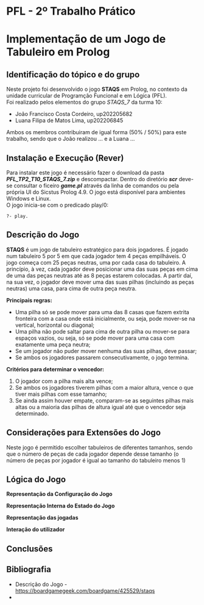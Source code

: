 # PFL - 2º Trabalho Prático
# Implementação de um Jogo de Tabuleiro em Prolog

## Identificação do tópico e do grupo

Neste projeto foi desenvolvido o jogo **STAQS** em Prolog, no contexto da unidade curricular de Programção Funcional e em Lógica (PFL).    
Foi realizado pelos elementos do grupo *STAQS_7* da turma 10: 
* João Francisco Costa Cordeiro, up202205682
* Luana Filipa de Matos Lima, up202206845

Ambos os membros contribuiram de igual forma (50% / 50%) para este trabalho, sendo que o João realizou ... e a Luana ...


## Instalação e Execução (Rever)
Para instalar este jogo é necessário fazer o download da pasta ***PFL_TP2_T10_STAQS_7.zip*** e descompactar. Dentro do diretório ***scr*** deve-se consultar o ficeiro ***game.pl*** através da linha de comandos ou pela própria UI do Sicstus Prolog 4.9. O jogo está disponível para ambientes Windows e Linux.    
O jogo inicia-se com o predicado play/0:
```
?- play.
```


## Descrição do Jogo
**STAQS** é um jogo de tabuleiro estratégico para dois jogadores. É jogado num tabuleiro 5 por 5 em que cada jogador tem 4 peças empilháveis. O jogo começa com 25 peças neutras, uma por cada casa do tabuleiro. A princípio, à vez, cada jogador deve posicionar uma das suas peças em cima de uma das peças neutras até as 8 peças estarem colocadas. A partir daí, na sua vez, o jogador deve mover uma das suas pilhas (incluindo as peças neutras) uma casa, para cima de outra peça neutra. 

**Principais regras:**
* Uma pilha só se pode mover para uma das 8 casas que fazem extrita fronteira com a casa onde está inicialmente, ou seja, pode mover-se na vertical, horizontal ou diagonal;
* Uma pilha não pode saltar para cima de outra pilha ou mover-se para espaços vazios, ou seja, só se pode mover para uma casa com exatamente uma peça neutra;
* Se um jogador não puder mover nenhuma das suas pilhas, deve passar;
* Se ambos os jogadores passarem consecutivamente, o jogo termina.

**Critérios para determinar o vencedor:**
1. O jogador com a pilha mais alta vence;
2. Se ambos os jogadores tiverem pilhas com a maior altura, vence o que tiver mais pilhas com esse tamanho;
3. Se ainda assim houver empate, comparam-se as seguintes pilhas mais altas ou a maioria das pilhas de altura igual até que o vencedor seja determinado.


## Considerações para Extensões do Jogo
Neste jogo é permitido escolher tabuleiros de diferentes tamanhos, sendo que o número de peças de cada jogador depende desse tamanho (o número de peças por jogador é igual ao tamanho do tabuleiro menos 1)


## Lógica do Jogo
**Representação da Configuração do Jogo**


**Representação Interna do Estado do Jogo**


**Representação das jogadas**


**Interação do utilizador**




## Conclusões


## Bibliografia

* Descrição do Jogo - https://boardgamegeek.com/boardgame/425529/staqs
* 